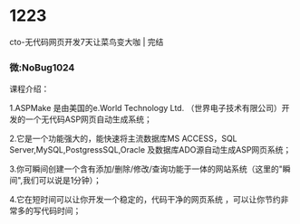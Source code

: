 # 1223
cto-无代码网页开发7天让菜鸟变大咖 | 完结
### 微:NoBug1024 


课程介绍：

1.ASPMake 是由美国的e.World Technology Ltd. （世界电子技术有限公司）开发的一个无代码ASP网页自动生成系统；

2.它是一个功能强大的，能快速将主流数据库MS ACCESS，SQL Server,MySQL,PostgressSQL,Oracle 及数据库ADO源自动生成ASP网页系统；

3.你可瞬间创建一个含有添加/删除/修改/查询功能于一体的网站系统（这里的"瞬间",我们可以说是1分钟）；

4.它在短时间可以让你开发一个稳定的，代码干净的网页系统 ，可以让你节约非常多的写代码时间；
